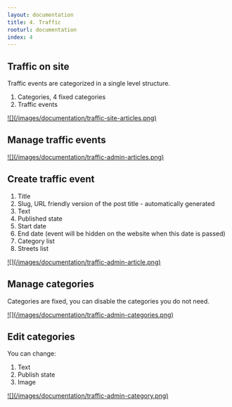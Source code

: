 ```yaml
---
layout: documentation
title: 4. Traffic
rooturl: documentation
index: 4
---
```


## Traffic on site

Traffic events are categorized in a single level structure.

1. Categories, 4 fixed categories
2. Traffic events

<a href="/images/documentation/traffic-site-articles.png" data-gallery="enabled">
![](/images/documentation/traffic-site-articles.png)
</a>

## Manage traffic events

<a href="/images/documentation/traffic-admin-articles.png" data-gallery="enabled">
![](/images/documentation/traffic-admin-articles.png)
</a>

## Create traffic event

1. Title
2. Slug, URL friendly version of the post title - automatically generated
3. Text
4. Published state
5. Start date
6. End date (event will be hidden on the website when this date is passed)
7. Category list
8. Streets list

<a href="/images/documentation/traffic-admin-article.png" data-gallery="enabled">
![](/images/documentation/traffic-admin-article.png)
</a>

## Manage categories

Categories are fixed, you can disable the categories you do not need.

<a href="/images/documentation/traffic-admin-categories.png" data-gallery="enabled">
![](/images/documentation/traffic-admin-categories.png)
</a>

## Edit categories

You can change:

1. Text
2. Publish state
3. Image

<a href="/images/documentation/traffic-admin-category.png" data-gallery="enabled">
![](/images/documentation/traffic-admin-category.png)
</a>